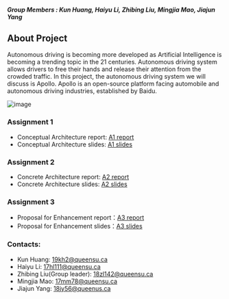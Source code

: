##### Group Members : Kun Huang, Haiyu Li, Zhibing Liu, Mingjia Mao, Jiajun Yang  

## About Project
Autonomous driving is becoming more developed as Artificial Intelligence is becoming a trending topic in the 21 centuries. Autonomous driving system allows drivers to free their hands and release their attention from the crowded traffic. In this project, the autonomous driving system we will discuss is Apollo. Apollo is an open-source platform facing automobile and autonomous driving industries, established by Baidu.

![image](https://www.neousys-tech.com/images/discover/success-baidu_apollo-auto-driving-car.jpg)

### Assignment 1
+ Conceptual Architecture report: [A1 report](https://drive.google.com/file/d/1BkUJyja6q_rCNVKKnQvMUvVijX9bMbfU/view?usp=sharing)
+ Conceptual Architecture slides: [A1 slides](https://docs.google.com/presentation/d/1L3i7kXPBWAl7K9H2e6mCajbkzuGQTcji/edit?usp=sharing&ouid=102545189150725699178&rtpof=true&sd=true)

### Assignment 2
+ Concrete Architecture report: [A2 report](https://drive.google.com/file/d/1fVJCgtikodn2vtenReN4ciwH9kwkp-af/view?usp=sharing)
+ Concrete Architecture slides: [A2 slides](https://docs.google.com/presentation/d/1cuHlCR-UgAs6UmeGpq904gsqtwOSYpdA/edit?usp=sharing&ouid=102545189150725699178&rtpof=true&sd=true)

### Assignment 3
+ Proposal for Enhancement report：[A3 report](https://drive.google.com/file/d/19Vau_9lFtIV1q6u2aYtSbeHbGd6SoZ0-/view?usp=sharing)
+ Proposal for Enhancement slides：[A3 slides](https://drive.google.com/file/d/1zLW5nDlsJR9D3uVnhSo_pI-kijqj4sX7/view?usp=sharing)

### Contacts:
+ Kun Huang: 19kh2@queensu.ca 
+ Haiyu Li: 17hl111@queensu.ca 
+ Zhibing Liu(Group leader): 18zl142@queensu.ca 
+ Mingjia Mao: 17mm78@queensu.ca 
+ Jiajun Yang: 18jy56@queenus.ca





